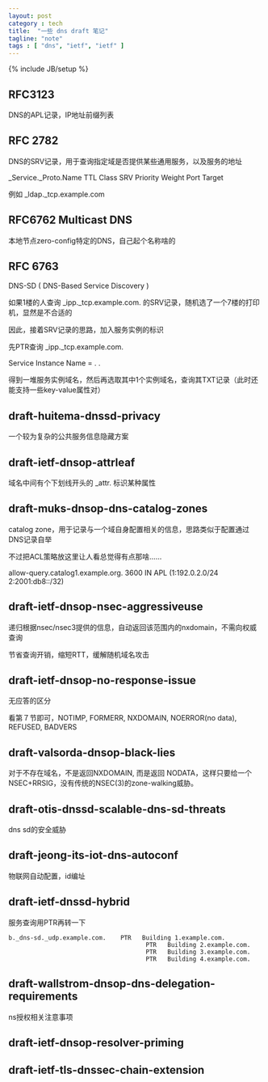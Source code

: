 ```yaml
---
layout: post
category : tech
title:  "一些 dns draft 笔记"
tagline: "note"
tags : [ "dns", "ietf", "ietf" ] 
---
```

{% include JB/setup %}

## RFC3123

DNS的APL记录，IP地址前缀列表

## RFC 2782

DNS的SRV记录，用于查询指定域是否提供某些通用服务，以及服务的地址

_Service._Proto.Name TTL Class SRV Priority Weight Port Target

例如 _ldap._tcp.example.com

## RFC6762 Multicast DNS

本地节点zero-config特定的DNS，自己起个名称啥的

## RFC 6763

DNS-SD ( DNS-Based Service Discovery )

如果1楼的人查询 _ipp._tcp.example.com. 的SRV记录，随机选了一个7楼的打印机，显然是不合适的

因此，接着SRV记录的思路，加入服务实例的标识

先PTR查询 _ipp._tcp.example.com.

Service Instance Name = <Instance> . <Service> . <Domain>

得到一堆服务实例域名，然后再选取其中1个实例域名，查询其TXT记录（此时还能支持一些key-value属性对）

## draft-huitema-dnssd-privacy 

一个较为复杂的公共服务信息隐藏方案

## draft-ietf-dnsop-attrleaf

域名中间有个下划线开头的 _attr. 标识某种属性

## draft-muks-dnsop-dns-catalog-zones

catalog zone，用于记录与一个域自身配置相关的信息，思路类似于配置通过DNS记录自举

不过把ACL策略放这里让人看总觉得有点那啥……

allow-query.catalog1.example.org. 3600 IN APL (1:192.0.2.0/24 2:2001:db8::/32)

## draft-ietf-dnsop-nsec-aggressiveuse

递归根据nsec/nsec3提供的信息，自动返回该范围内的nxdomain，不需向权威查询

节省查询开销，缩短RTT，缓解随机域名攻击

## draft-ietf-dnsop-no-response-issue	  

无应答的区分

看第７节即可，NOTIMP, FORMERR, NXDOMAIN, NOERROR(no data), REFUSED, BADVERS

## draft-valsorda-dnsop-black-lies	  

对于不存在域名，不是返回NXDOMAIN, 而是返回 NODATA，这样只要给一个NSEC+RRSIG，没有传统的NSEC(3)的zone-walking威胁。

## draft-otis-dnssd-scalable-dns-sd-threats	  

dns sd的安全威胁

## draft-jeong-its-iot-dns-autoconf	  

物联网自动配置，id编址

## draft-ietf-dnssd-hybrid	  

服务查询用PTR再转一下

    b._dns-sd._udp.example.com.    PTR   Building 1.example.com.
                                          PTR   Building 2.example.com.
                                          PTR   Building 3.example.com.
                                          PTR   Building 4.example.com.

## draft-wallstrom-dnsop-dns-delegation-requirements

ns授权相关注意事项

## draft-ietf-dnsop-resolver-priming

## draft-ietf-tls-dnssec-chain-extension
